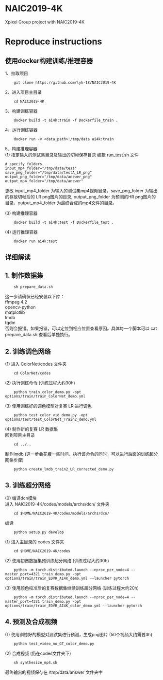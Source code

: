 # NAIC2019-4K
Xpixel Group project with NAIC2019-4K


# Reproduce instructions
## 使用docker构建训练/推理容器
1、拉取项目
```
    git clone https://github.com/lyh-18/NAIC2019-4K
```
2、进入项目主目录
```
    cd NAIC2019-4K
```
3、构建训练容器
```
    docker build -t ai4k:train -f Dockerfile_train .
```
4、运行训练容器
```
    docker run -v <data_path>:/tmp/data ai4k:train
```

5、构建推理容器  
(1) 指定输入的测试集目录及输出的切帧保存目录
编辑 run_test.sh 文件
```
# specify folders
input_mp4_folder="/tmp/data/test"      
save_png_folder="/tmp/data/testA_LR_png"
output_png_folder="/tmp/data/answer_png"
output_mp4_folder="/tmp/data/answer"
```
更改 input_mp4_folder 为输入的测试集mp4视频目录，save_png_folder 为输出的存放切帧后的 LR png图片的目录, output_png_folder 为预测的HR png图片的目录，output_mp4_folder 为最终合成的mp4文件的目录。

(3) 构建推理容器
```
    docker build -t ai4k:test -f Dockerfile_test .
```
(4) 运行推理容器
```
    docker run ai4k:test
```

## 详细解读
## 1. 制作数据集
```
    sh prepare_data.sh
```
这一步请确保已经安装以下库：  
ffmpeg 4.2  
opencv-python  
matplotlib  
lmdb  
tqdm  
否则会报错。如果报错，可以定位到相应位置查看原因。具体每一个脚本可以 cat prepare_data.sh 查看后单独执行。

## 2. 训练调色网络
(1) 进入 ColorNet/codes 文件夹
```
    cd ColorNet/codes
```

(2) 执行训练命令 (训练过程大约30h)
```
    python train_color_demo.py -opt options/train/train_ColorNet_demo.yml
```

(3) 使用训练好的调色模型对复赛 LR 进行调色
```
    python test_color_vid_demo.py -opt options/test/test_ColorNet_Train2_demo.yml
```

(4) 制作新的复赛 LR 数据集  
  回到项目主目录
```
    cd ../..
```
  制作lmdb (这一步会花费一些时间，执行该命令的同时，可以进行后面的训练超分网络步骤)
```
    python create_lmdb_train2_LR_corrected_demo.py
```

## 3. 训练超分网络
(0) 编译dcn模块  
进入 NAIC2019-4K/codes/models/archs/dcn/ 文件夹
```
    cd $HOME/NAIC2019-4K/codes/models/archs/dcn/
```
编译
```
    python setup.py develop
```

(1) 进入主目录的 codes 文件夹
```
    cd $HOME/NAIC2019-4K/codes
```

(2) 使用初赛数据集预训练超分网络 (训练过程大约30h)
```
    python -m torch.distributed.launch --nproc_per_node=4 --master_port=4321 train_demo.py -opt options/train/train_EDVR_AI4K_demo.yml --launcher pytorch
```

(3) 使用颜色校准后的复赛数据集继续训练超分网络 (训练过程大约20h)
```
    python -m torch.distributed.launch --nproc_per_node=4 --master_port=4321 train_demo.py -opt options/train/train_EDVR_AI4K_color_demo.yml --launcher pytorch
```

## 4. 预测及合成视频
(1) 使用训练好的模型对测试集进行预测，生成png图片 (50个视频大约需要3h)
```
    python test_video_no_GT_color_demo.py
```
(2) 合成视频 (仍在codes文件夹下)
```
    sh synthesize_mp4.sh
```
最终输出的视频保存在 /tmp/data/answer 文件夹中
